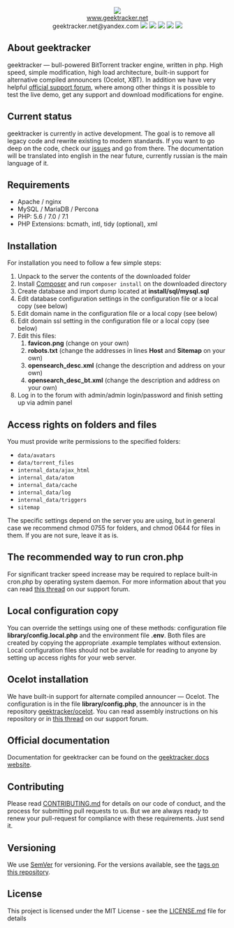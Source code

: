 <p align="center"><img src="http://www.geektracker.net/data/avatars/gallery/noavatar.png"><br>
   <a href="http://geektracker.net">www.geektracker.net</a><br>
geektracker.net@yandex.com

<img src="http://www.geektracker.net/data/images/1.jpg">
<img src="http://www.geektracker.net/data/images/2.jpg">
<img src="http://www.geektracker.net/data/images/3.jpg">
<img src="http://www.geektracker.net/data/images/4.jpg">
<img src="http://www.geektracker.net/data/images/5.jpg">

## About geektracker

geektracker — bull-powered BitTorrent tracker engine, written in php. High speed, simple modification, high load 
architecture, built-in support for alternative compiled announcers (Ocelot, XBT). In addition we have very helpful 
[official support forum](https://geektracker.com/forum), where among other things it is possible to test the live 
demo, get any support and download modifications for engine.

## Current status

geektracker is currently in active development. The goal is to remove all legacy code and rewrite existing to 
modern standards. If you want to go deep on the code, check our [issues](https://github.com/geektracker/geektracker/issues) 
and go from there. The documentation will be translated into english in the near future, currently russian is the main language of it.

## Requirements

* Apache / nginx
* MySQL / MariaDB / Percona
* PHP: 5.6 / 7.0 / 7.1
* PHP Extensions: bcmath, intl, tidy (optional), xml

## Installation

For installation you need to follow a few simple steps:

1. Unpack to the server the contents of the downloaded folder
1. Install [Composer](https://getcomposer.org/) and run `composer install` on the downloaded directory
1. Create database and import dump located at **install/sql/mysql.sql**
1. Edit database configuration settings in the configuration file or a local copy (see below)
1. Edit domain name in the configuration file or a local copy (see below)
1. Edit domain ssl setting in the configuration file or a local copy (see below)
1. Edit this files:
   1. **favicon.png** (change on your own)
   1. **robots.txt** (change the addresses in lines **Host** and **Sitemap** on your own)
   1. **opensearch_desc.xml** (change the description and address on your own)
   1. **opensearch_desc_bt.xml** (change the description and address on your own)
1. Log in to the forum with admin/admin login/password and finish setting up via admin panel

## Access rights on folders and files

You must provide write permissions to the specified folders:
* `data/avatars`
* `data/torrent_files`
* `internal_data/ajax_html`
* `internal_data/atom`
* `internal_data/cache`
* `internal_data/log`
* `internal_data/triggers`
* `sitemap`

The specific settings depend on the server you are using, but in general case we recommend chmod 0755 for folders, 
and chmod 0644 for files in them. If you are not sure, leave it as is.

## The recommended way to run cron.php

For significant tracker speed increase may be required to replace built-in cron.php by operating system daemon. For more 
information about that you can read [this thread](https://geektracker.com/forum/threads/52/) on our support forum.

## Local configuration copy

You can override the settings using one of these methods: configuration file **library/config.local.php** and the environment
file **.env**. Both files are created by copying the appropriate .example templates without extension. Local configuration files 
should not be available for reading to anyone by setting up access rights for your web server.

## Ocelot installation

We have built-in support for alternate compiled announcer — Ocelot. The configuration is in the file **library/config.php**,
the announcer is in the repository [geektracker/ocelot](https://github.com/geektracker/ocelot). You can read assembly instructions
on his repository or in [this thread](https://geektracker.com/forum/threads/26078/) on our support forum.

## Official documentation

Documentation for geektracker can be found on the [geektracker docs website](https://docs.geektracker.com).

## Contributing

Please read [CONTRIBUTING.md](CONTRIBUTING.md) for details on our code of conduct, and the process for 
submitting pull requests to us. But we are always ready to renew your pull-request for compliance with 
these requirements. Just send it.

## Versioning

We use [SemVer](http://semver.org/) for versioning. For the versions available, see the [tags on this repository](https://github.com/geektracker/geektracker/tags). 

## License

This project is licensed under the MIT License - see the [LICENSE.md](LICENSE.md) file for details
